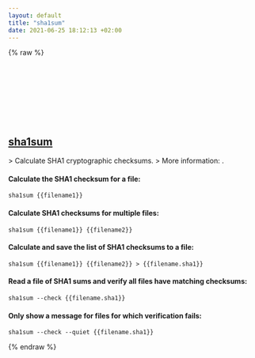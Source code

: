 ```yaml
---
layout: default
title: "sha1sum"
date: 2021-06-25 18:12:13 +02:00
---
```

{% raw %}
<h2 id="sha1sum">
  <a href="/en/common/sha1sum.html">sha1sum</a> <a href="#sha1sum"><svg class="icon">
    <use href="/assets/images/unicode_sprite.svg#link" />
  </svg></a>
</h2>
> Calculate SHA1 cryptographic checksums.
> More information: <https://www.gnu.org/software/coreutils/sha1sum>.

#### Calculate the SHA1 checksum for a file:
```shell
sha1sum {{filename1}}
```
#### Calculate SHA1 checksums for multiple files:
```shell
sha1sum {{filename1}} {{filename2}}
```
#### Calculate and save the list of SHA1 checksums to a file:
```shell
sha1sum {{filename1}} {{filename2}} > {{filename.sha1}}
```
#### Read a file of SHA1 sums and verify all files have matching checksums:
```shell
sha1sum --check {{filename.sha1}}
```
#### Only show a message for files for which verification fails:
```shell
sha1sum --check --quiet {{filename.sha1}}
```
{% endraw %}